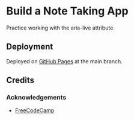 # Build a Note Taking App

Practice working with the aria-live attribute.

## Deployment

Deployed on [GitHub Pages](https://derektypist.github.io/build-a-note-taking-app) at the main branch.

## Credits

### Acknowledgements

- [FreeCodeCamp](https://www.freecodecamp.org)
